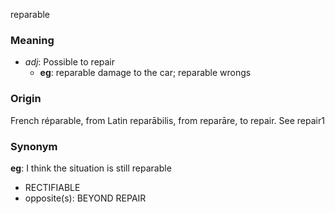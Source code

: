 reparable
### Meaning
+ _adj_: Possible to repair
    + __eg__: reparable damage to the car; reparable wrongs

### Origin

French réparable, from Latin reparābilis, from reparāre, to repair. See repair1

### Synonym

__eg__: I think the situation is still reparable

+ RECTIFIABLE
+ opposite(s): BEYOND REPAIR


